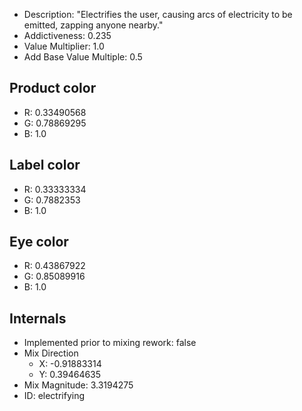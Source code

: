 - Description: "Electrifies the user, causing arcs of electricity to be emitted, zapping anyone nearby."
- Addictiveness: 0.235
- Value Multiplier: 1.0
- Add Base Value Multiple: 0.5
## Product color
- R: 0.33490568
- G:  0.78869295
- B: 1.0
## Label color
- R: 0.33333334
- G: 0.7882353
- B: 1.0
## Eye color
- R: 0.43867922
- G: 0.85089916
- B: 1.0
## Internals
- Implemented prior to mixing rework: false
- Mix Direction
	- X: -0.91883314
	- Y: 0.39464635
- Mix Magnitude: 3.3194275
- ID: electrifying
